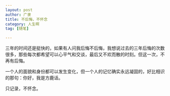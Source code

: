 ```yaml
---
layout: post
author: 广隶
title: 不后悔，不怀念
category: 人生啊
tag: [随笔]

---
```

三年的时间还是挺快的，如果有人问我后悔不后悔，我想说过去的三年后悔的次数很多，那些每次都希望可以心平气和交谈，最后又不欢而散的时刻。但这一次，不再有后悔。

一个人的面貌和身份都可以发生变化，但一个人的记忆确实永远凝固的，好比相识的那句：你好，我是方鹿话。

只记录，不怀念。
